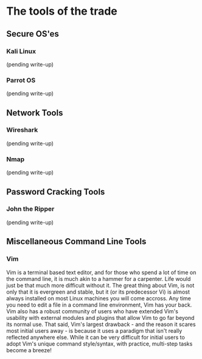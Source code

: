 # The tools of the trade

## Secure OS'es

### Kali Linux

(pending write-up)

### Parrot OS

(pending write-up)

## Network Tools

### Wireshark

(pending write-up)

### Nmap

(pending write-up)

## Password Cracking Tools

### John the Ripper

(pending write-up)

## Miscellaneous Command Line Tools

### Vim

Vim is a terminal based text editor, and for those who spend a lot of time on the command line, it is much akin to a hammer for a carpenter. Life would just be that much more difficult without it. The great thing about Vim, is not only that it is evergreen and stable, but it (or its predecessor Vi) is almost always installed on most Linux machines you will come accross. Any time you need to edit a file in a command line environment, Vim has your back. Vim also has a robust community of users who have extended Vim's usability with external modules and plugins that allow Vim to go far beyond its normal use. That said, Vim's largest drawback - and the reason it scares most initial users away - is because it uses a paradigm that isn't really reflected anywhere else. While it can be very difficult for initial users to adopt Vim's unique command style/syntax, with practice, multi-step tasks become a breeze!
